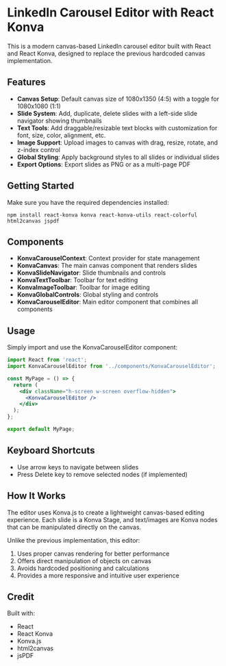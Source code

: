# LinkedIn Carousel Editor with React Konva

This is a modern canvas-based LinkedIn carousel editor built with React and React Konva, designed to replace the previous hardcoded canvas implementation.

## Features

- **Canvas Setup**: Default canvas size of 1080x1350 (4:5) with a toggle for 1080x1080 (1:1)
- **Slide System**: Add, duplicate, delete slides with a left-side slide navigator showing thumbnails
- **Text Tools**: Add draggable/resizable text blocks with customization for font, size, color, alignment, etc.
- **Image Support**: Upload images to canvas with drag, resize, rotate, and z-index control
- **Global Styling**: Apply background styles to all slides or individual slides
- **Export Options**: Export slides as PNG or as a multi-page PDF

## Getting Started

Make sure you have the required dependencies installed:

```
npm install react-konva konva react-konva-utils react-colorful html2canvas jspdf
```

## Components

- **KonvaCarouselContext**: Context provider for state management
- **KonvaCanvas**: The main canvas component that renders slides
- **KonvaSlideNavigator**: Slide thumbnails and controls
- **KonvaTextToolbar**: Toolbar for text editing
- **KonvaImageToolbar**: Toolbar for image editing
- **KonvaGlobalControls**: Global styling and controls
- **KonvaCarouselEditor**: Main editor component that combines all components

## Usage

Simply import and use the KonvaCarouselEditor component:

```jsx
import React from 'react';
import KonvaCarouselEditor from '../components/KonvaCarouselEditor';

const MyPage = () => {
  return (
    <div className="h-screen w-screen overflow-hidden">
      <KonvaCarouselEditor />
    </div>
  );
};

export default MyPage;
```

## Keyboard Shortcuts

- Use arrow keys to navigate between slides
- Press Delete key to remove selected nodes (if implemented)

## How It Works

The editor uses Konva.js to create a lightweight canvas-based editing experience. Each slide is a Konva Stage, and text/images are Konva nodes that can be manipulated directly on the canvas.

Unlike the previous implementation, this editor:

1. Uses proper canvas rendering for better performance
2. Offers direct manipulation of objects on canvas
3. Avoids hardcoded positioning and calculations
4. Provides a more responsive and intuitive user experience

## Credit

Built with:
- React
- React Konva
- Konva.js
- html2canvas
- jsPDF 